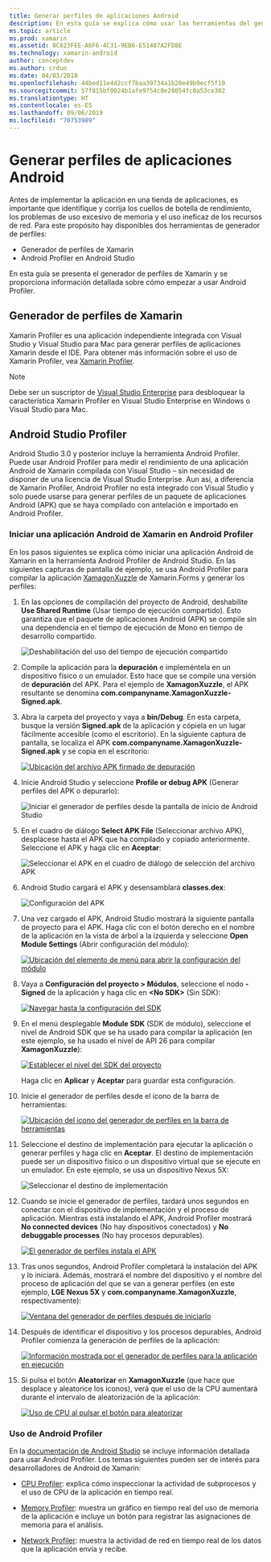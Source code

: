```yaml
---
title: Generar perfiles de aplicaciones Android
description: En esta guía se explica cómo usar las herramientas del generador de perfiles para examinar el rendimiento y el uso de memoria de una aplicación Android.
ms.topic: article
ms.prod: xamarin
ms.assetid: 8C823FEE-A6F6-4C31-9EB6-E51407A2FD8E
ms.technology: xamarin-android
author: conceptdev
ms.author: crdun
ms.date: 04/03/2018
ms.openlocfilehash: 44bed11e4d2ccf7baa39734a1b20e49b9ecf5f10
ms.sourcegitcommit: 57f815bf0024b1afe9754c0e28054fc0a53ce302
ms.translationtype: HT
ms.contentlocale: es-ES
ms.lasthandoff: 09/06/2019
ms.locfileid: "70753989"
---
```

# <a name="profiling-android-apps"></a>Generar perfiles de aplicaciones Android

Antes de implementar la aplicación en una tienda de aplicaciones, es importante que identifique y corrija los cuellos de botella de rendimiento, los problemas de uso excesivo de memoria y el uso ineficaz de los recursos de red. Para este propósito hay disponibles dos herramientas de generador de perfiles:

- Generador de perfiles de Xamarin 
- Android Profiler en Android Studio

En esta guía se presenta el generador de perfiles de Xamarin y se proporciona información detallada sobre cómo empezar a usar Android Profiler.

## <a name="xamarin-profiler"></a>Generador de perfiles de Xamarin

Xamarin Profiler es una aplicación independiente integrada con Visual Studio y Visual Studio para Mac para generar perfiles de aplicaciones Xamarin desde el IDE. Para obtener más información sobre el uso de Xamarin Profiler, vea [Xamarin Profiler](~/tools/profiler/index.md).

> [!NOTE]
> Debe ser un suscriptor de [Visual Studio Enterprise](https://visualstudio.microsoft.com/vs/compare/) para desbloquear la característica Xamarin Profiler en Visual Studio Enterprise en Windows o Visual Studio para Mac.

## <a name="android-studio-profiler"></a>Android Studio Profiler

Android Studio 3.0 y posterior incluye la herramienta Android Profiler. Puede usar Android Profiler para medir el rendimiento de una aplicación Android de Xamarin compilada con Visual Studio &ndash; sin necesidad de disponer de una licencia de Visual Studio Enterprise. Aun así, a diferencia de Xamarin Profiler, Android Profiler no está integrado con Visual Studio y solo puede usarse para generar perfiles de un paquete de aplicaciones Android (APK) que se haya compilado con antelación e importado en Android Profiler.

### <a name="launching-a-xamarin-android-app-in-android-profiler"></a>Iniciar una aplicación Android de Xamarin en Android Profiler

En los pasos siguientes se explica cómo iniciar una aplicación Android de Xamarin en la herramienta Android Profiler de Android Studio. En las siguientes capturas de pantalla de ejemplo, se usa Android Profiler para compilar la aplicación [XamagonXuzzle](https://docs.microsoft.com/samples/xamarin/mobile-samples/liveplayer-xamagonxuzzlelp/) de Xamarin.Forms y generar los perfiles:

1. En las opciones de compilación del proyecto de Android, deshabilite **Use Shared Runtime** (Usar tiempo de ejecución compartido). Esto garantiza que el paquete de aplicaciones Android (APK) se compile sin una dependencia en el tiempo de ejecución de Mono en tiempo de desarrollo compartido.

    ![Deshabilitación del uso del tiempo de ejecución compartido](profiling-images/vswin/01-turn-off-shared-runtime.png)

2. Compile la aplicación para la **depuración** e impleméntela en un dispositivo físico o un emulador. Esto hace que se compile una versión de **depuración** del APK.
    Para el ejemplo de **XamagonXuzzle**, el APK resultante se denomina **com.companyname.XamagonXuzzle-Signed.apk**.

3. Abra la carpeta del proyecto y vaya a **bin/Debug**. En esta carpeta, busque la versión **Signed.apk** de la aplicación y cópiela en un lugar fácilmente accesible (como el escritorio). En la siguiente captura de pantalla, se localiza el APK **com.companyname.XamagonXuzzle-Signed.apk** y se copia en el escritorio:

    [![Ubicación del archivo APK firmado de depuración](profiling-images/vswin/02-locating-the-debug-apk-sml.png)](profiling-images/vswin/02-locating-the-debug-apk.png#lightbox)

4. Inicie Android Studio y seleccione **Profile or debug APK** (Generar perfiles del APK o depurarlo):

    ![Iniciar el generador de perfiles desde la pantalla de inicio de Android Studio](profiling-images/vswin/03-android-studio.png)

5. En el cuadro de diálogo **Select APK File** (Seleccionar archivo APK), desplácese hasta el APK que ha compilado y copiado anteriormente. Seleccione el APK y haga clic en **Aceptar**: 
    
    ![Seleccionar el APK en el cuadro de diálogo de selección del archivo APK](profiling-images/vswin/04-select-apk-dialog.png)

6. Android Studio cargará el APK y desensamblará **classes.dex**:

    ![Configuración del APK](profiling-images/vswin/05-setting-up-the-apk.png)

7. Una vez cargado el APK, Android Studio mostrará la siguiente pantalla de proyecto para el APK. Haga clic con el botón derecho en el nombre de la aplicación en la vista de árbol a la izquierda y seleccione **Open Module Settings** (Abrir configuración del módulo):

    [![Ubicación del elemento de menú para abrir la configuración del módulo](profiling-images/vswin/06-open-module-settings-sml.png)](profiling-images/vswin/06-open-module-settings.png#lightbox)

8. Vaya a **Configuración del proyecto > Módulos**, seleccione el nodo **-Signed** de la aplicación y haga clic en **&lt;No SDK&gt;** (Sin SDK):

    [![Navegar hasta la configuración del SDK](profiling-images/vswin/07-project-settings-modules-sml.png)](profiling-images/vswin/07-project-settings-modules.png#lightbox)

9. En el menú desplegable **Module SDK** (SDK de módulo), seleccione el nivel de Android SDK que se ha usado para compilar la aplicación (en este ejemplo, se ha usado el nivel de API 26 para compilar **XamagonXuzzle**):

    [![Establecer el nivel del SDK del proyecto](profiling-images/vswin/08-project-sdk-level-sml.png)](profiling-images/vswin/08-project-sdk-level.png#lightbox)

    Haga clic en **Aplicar** y **Aceptar** para guardar esta configuración.

10. Inicie el generador de perfiles desde el icono de la barra de herramientas:

    [![Ubicación del icono del generador de perfiles en la barra de herramientas](profiling-images/vswin/09-launch-profiler-sml.png)](profiling-images/vswin/09-launch-profiler.png#lightbox)

11. Seleccione el destino de implementación para ejecutar la aplicación o generar perfiles y haga clic en **Aceptar**. El destino de implementación puede ser un dispositivo físico o un dispositivo virtual que se ejecute en un emulador. En este ejemplo, se usa un dispositivo Nexus 5X:

    ![Seleccionar el destino de implementación](profiling-images/vswin/10-select-deployment-target.png)

12. Cuando se inicie el generador de perfiles, tardará unos segundos en conectar con el dispositivo de implementación y el proceso de aplicación. Mientras está instalando el APK, Android Profiler mostrará **No connected devices** (No hay dispositivos conectados) y **No debuggable processes** (No hay procesos depurables).

    [![El generador de perfiles instala el APK](profiling-images/vswin/11-no-connected-devices-sml.png)](profiling-images/vswin/11-no-connected-devices.png#lightbox)

13. Tras unos segundos, Android Profiler completará la instalación del APK y lo iniciará. Además, mostrará el nombre del dispositivo y el nombre del proceso de aplicación del que se van a generar perfiles (en este ejemplo, **LGE Nexus 5X** y **com.companyname.XamagonXuzzle**, respectivamente):

    [![Ventana del generador de perfiles después de iniciarlo](profiling-images/vswin/12-profiler-starts-sml.png)](profiling-images/vswin/12-profiler-starts.png#lightbox)

14. Después de identificar el dispositivo y los procesos depurables, Android Profiler comienza la generación de perfiles de la aplicación:

    [![Información mostrada por el generador de perfiles para la aplicación en ejecución](profiling-images/vswin/13-profiler-running-sml.png)](profiling-images/vswin/13-profiler-running.png#lightbox)

15. Si pulsa el botón **Aleatorizar** en **XamagonXuzzle** (que hace que desplace y aleatorice los iconos), verá que el uso de la CPU aumentará durante el intervalo de aleatorización de la aplicación:

    [![Uso de CPU al pulsar el botón para aleatorizar](profiling-images/vswin/14-tap-randomize-sml.png)](profiling-images/vswin/14-tap-randomize.png#lightbox)

### <a name="using-the-android-profiler"></a>Uso de Android Profiler

En la [documentación de Android Studio](https://developer.android.com/studio/profile/android-profiler.html) se incluye información detallada para usar Android Profiler.
Los temas siguientes pueden ser de interés para desarrolladores de Android de Xamarin:

- [CPU Profiler](https://developer.android.com/studio/profile/cpu-profiler.html): explica cómo inspeccionar la actividad de subprocesos y el uso de CPU de la aplicación en tiempo real.

- [Memory Profiler](https://developer.android.com/studio/profile/memory-profiler.html): muestra un gráfico en tiempo real del uso de memoria de la aplicación e incluye un botón para registrar las asignaciones de memoria para el análisis.

- [Network Profiler](https://developer.android.com/studio/profile/network-profiler.html): muestra la actividad de red en tiempo real de los datos que la aplicación envía y recibe.
